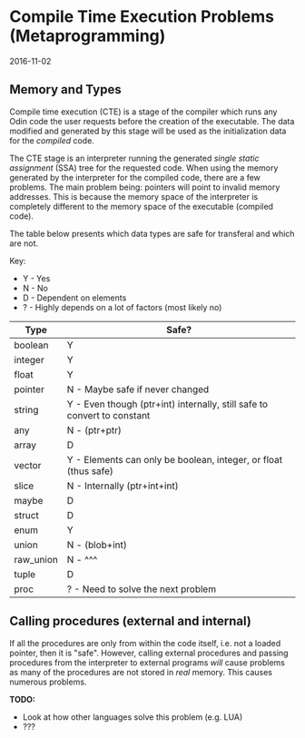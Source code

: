 # Compile Time Execution Problems (Metaprogramming)
2016-11-02

## Memory and Types

Compile time execution (CTE) is a stage of the compiler which runs any Odin code the
user requests before the creation of the executable. The data modified and generated
by this stage will be used as the initialization data for the _compiled_ code.

The CTE stage is an interpreter running the generated _single static assignment_ (SSA)
tree for the requested code. When using the memory generated by the interpreter for the
compiled code, there are a few problems. The main problem being: pointers will point
to invalid memory addresses. This is because the memory space of the interpreter is
completely different to the memory space of the executable (compiled code).

The table below presents which data types are safe for transferal and which are not.

Key:

* Y - Yes
* N - No
* D - Dependent on elements
* ? - Highly depends on a lot of factors (most likely no)

| Type      | Safe?                                                                   |
|-----------|-------------------------------------------------------------------------|
| boolean   | Y                                                                       |
| integer   | Y                                                                       |
| float     | Y                                                                       |
| pointer   | N - Maybe safe if never changed                                         |
| string    | Y - Even though (ptr+int) internally, still safe to convert to constant |
| any       | N - (ptr+ptr)                                                           |
| array     | D                                                                       |
| vector    | Y - Elements can only be boolean, integer, or float (thus safe)         |
| slice     | N - Internally (ptr+int+int)                                            |
| maybe     | D                                                                       |
| struct    | D                                                                       |
| enum      | Y                                                                       |
| union     | N - (blob+int)                                                          |
| raw_union | N - ^^^                                                                 |
| tuple     | D                                                                       |
| proc      | ? - Need to solve the next problem                                      |


## Calling procedures (external and internal)

If all the procedures are only from within the code itself, i.e. not a loaded pointer,
then it is "safe". However, calling external procedures and passing procedures from the
interpreter to external programs _will_ cause problems as many of the procedures are not
stored in _real_ memory. This causes numerous problems.

**TODO:**

* Look at how other languages solve this problem (e.g. LUA)
* ???
